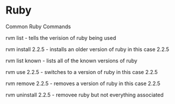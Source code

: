 # Ruby
Common Ruby Commands

rvm list - tells the verision of ruby being used

rvm install 2.2.5 - installs an older version of ruby in this case 2.2.5

rvm list known - lists all of the known versions of ruby

rvm use 2.2.5 - switches to a version of ruby in this case 2.2.5

rvm remove 2.2.5 - removes a version of ruby in this case 2.2.5

rvm uninstall 2.2.5 - removee ruby but not everything associated 
